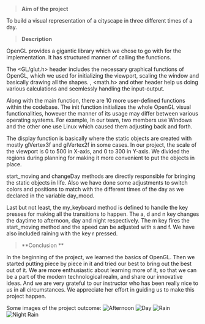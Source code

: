 
> **Aim of the project**

To build a visual representation of a cityscape in three different times of a day. 


> **Description**

OpenGL provides a gigantic library which we chose to go with for the implementation. It has structured manner of calling the functions. 

The <GL/glut.h> header includes the necessary graphical functions of OpenGL, which we used for initializing the viewport, scaling the window and basically drawing all the shapes. <iostream> , <math.h> and other header help us doing various calculations and seemlessly handling the input-output. 

Along with the main function, there are 10 more user-defined functions within the codebase. The init function initializes the whole OpenGL visual functionalities, however the manner of its usage may differ between various operating systems. For example, In our team, two members use Windows and the other one use Linux which caused them adjusting back and forth. 

The display function is basically where the static objects are created with mostly glVertex3f and glVertex2f in some cases. In our project, the scale of the viewport is 0 to 500 in X-axis, and 0 to 300 in Y-axis. We divided the regions during planning for making it more convenient to put the objects in place.  

start_moving and changeDay methods are directly responsible for bringing the static objects in life. Also we have done some adjustments to switch colors and positions to match with the different times of the day as we declared in the variable day_mood. 

Last but not least, the my_keyboard method is defined to handle the key presses for making all the transitions to happen. The a, d and n key changes the daytime to afternoon, day and night respectively. The m key fires the start_moving method and the speed can be adjusted with s and f. We have also included raining with the key r pressed. 



> **Conclusion **

In the beginning of the project, we learned the basics of OpenGL. Then we started putting piece by piece in it and tried our best to bring out the best out of it.  We are more enthusiastic about learning more of it, so that we can be a part of the modern technological realm, and share our innovative ideas. And we are very grateful to our instructor who has been really nice to us in all circumstances.  We appreciate her effort in guiding us to make this project happen. 

Some images of the project outcome: 
![Afternoon](https://i.ibb.co/sqj9nVV/Screenshot-from-2022-11-14-01-32-24.png)
![Day](https://i.ibb.co/qN2KvKv/Screenshot-from-2022-11-14-01-32-11.png)
![Rain](https://i.ibb.co/WsQ3YJv/Screenshot-from-2022-11-14-01-32-54.png)
![Night Rain](https://i.ibb.co/j8qVWGF/Screenshot-from-2022-11-14-01-33-02.png)

